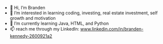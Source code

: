 - 👋 Hi, I’m Branden
- 👀 I’m interested in learning coding, investing, real estate investment, self growth and motivation
- 🌱 I’m currently learning Java, HTML, and Python
- 📫 reach me through my LinkedIn: www.linkedin.com/in/branden-kennedy-2600921a2


<!---
branden6/branden6 is a ✨ special ✨ repository because its `README.md` (this file) appears on your GitHub profile.
You can click the Preview link to take a look at your changes.
--->
